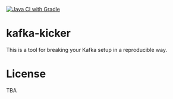 [![Java CI with Gradle](https://github.com/kraxor/kafka-kicker/actions/workflows/gradle.yml/badge.svg)](https://github.com/kraxor/kafka-kicker/actions/workflows/gradle.yml)

# kafka-kicker

This is a tool for breaking your Kafka setup in a reproducible way.

# License

TBA
